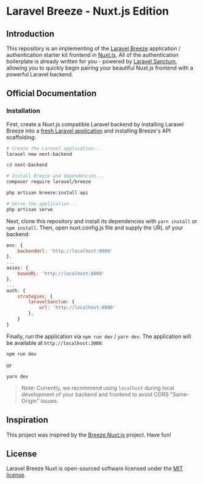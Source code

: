# Laravel Breeze - Nuxt.js Edition

## Introduction

This repository is an implementing of the [Laravel Breeze](https://laravel.com/docs/starter-kits) application / authentication starter kit frontend in [Nuxt.js](https://nuxtjs.org). All of the authentication boilerplate is already written for you - powered by [Laravel Sanctum](https://laravel.com/docs/sanctum), allowing you to quickly begin pairing your beautiful Nuxt.js frontend with a powerful Laravel backend.

## Official Documentation

### Installation

First, create a Nuxt.js compatible Laravel backend by installing Laravel Breeze into a [fresh Laravel application](https://laravel.com/docs/installation) and installing Breeze's API scaffolding:

```bash
# Create the Laravel application...
laravel new next-backend

cd next-backend

# Install Breeze and dependencies...
composer require laravel/breeze

php artisan breeze:install api

# Serve the application...
php artisan serve
```

Next, clone this repository and install its dependencies with `yarn install` or `npm install`. Then, open nuxt.config.js file and supply the URL of your backend:

```js
env: {
    backendUrl: 'http://localhost:8000'
},
...
axios: {
    baseURL: 'http://localhost:8000'
},
...
auth: {
    strategies: {
        laravelSanctum: {
            url: 'http://localhost:8000'
        },
    }
}
```

Finally, run the application via `npm run dev` / `yarn dev`. The application will be available at `http://localhost:3000`:

```
npm run dev
```
or
```
yarn dev
```

> Note: Currently, we recommend using `localhost` during local development of your backend and frontend to avoid CORS "Same-Origin" issues.

## Inspiration
This project was inspired by the [Breeze Nuxt.js](https://github.com/laravel/breeze-next) project. Have fun!

## License

Laravel Breeze Nuxt is open-sourced software licensed under the [MIT license](LICENSE.md).